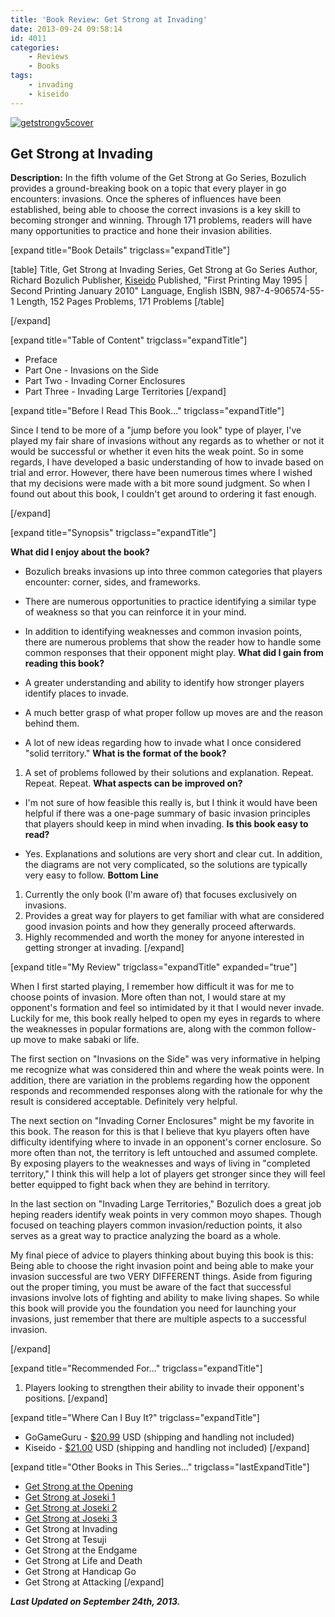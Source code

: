 ```yaml
---
title: 'Book Review: Get Strong at Invading'
date: 2013-09-24 09:58:14
id: 4011
categories:
	- Reviews
	- Books
tags:
	- invading
	- kiseido
---
```


[![getstrongv5cover](http://www.bengozen.com/wp-content/uploads/2013/09/getstrongv5cover.jpg)](http://www.bengozen.com/wp-content/uploads/2013/09/getstrongv5cover.jpg)

## Get Strong at Invading

**Description:** In the fifth volume of the Get Strong at Go Series, Bozulich provides a ground-breaking book on a topic that every player in go encounters: invasions. Once the spheres of influences have been established, being able to choose the correct invasions is a key skill to becoming stronger and winning. Through 171 problems, readers will have many opportunities to practice and hone their invasion abilities.

<!--more-->

[expand title="Book Details" trigclass="expandTitle"]

[table]
Title, Get Strong at Invading
Series, Get Strong at Go Series
Author, Richard Bozulich
Publisher, [Kiseido](http://www.kiseido.com)
Published, "First Printing May 1995 | Second Printing January 2010"
Language, English
ISBN, 987-4-906574-55-1
Length, 152 Pages
Problems, 171 Problems
[/table]

[/expand]

[expand title="Table of Content" trigclass="expandTitle"]

*   Preface
*   Part One - Invasions on the Side
*   Part Two - Invading Corner Enclosures
*   Part Three - Invading Large Territories
[/expand]

[expand title="Before I Read This Book..." trigclass="expandTitle"]

Since I tend to be more of a "jump before you look" type of player, I've played my fair share of invasions without any regards as to whether or not it would be successful or whether it even hits the weak point. So in some regards, I have developed a basic understanding of how to invade based on trial and error. However, there have been numerous times where I wished that my decisions were made with a bit more sound judgment. So when I found out about this book, I couldn't get around to ordering it fast enough.

[/expand]

[expand title="Synopsis" trigclass="expandTitle"]

**What did I enjoy about the book?**

*   Bozulich breaks invasions up into three common categories that players encounter: corner, sides, and frameworks.
*   There are numerous opportunities to practice identifying a similar type of weakness so that you can reinforce it in your mind.
*   In addition to identifying weaknesses and common invasion points, there are numerous problems that show the reader how to handle some common responses that their opponent might play.
**What did I gain from reading this book?**

*   A greater understanding and ability to identify how stronger players identify places to invade.
*   A much better grasp of what proper follow up moves are and the reason behind them.
*   A lot of new ideas regarding how to invade what I once considered "solid territory."
**What is the format of the book?**

1.  A set of problems followed by their solutions and explanation. Repeat. Repeat. Repeat.
**What aspects can be improved on?**

*   I'm not sure of how feasible this really is, but I think it would have been helpful if there was a one-page summary of basic invasion principles that players should keep in mind when invading.
**Is this book easy to read?**

*   Yes. Explanations and solutions are very short and clear cut. In addition, the diagrams are not very complicated, so the solutions are typically very easy to follow.
**Bottom Line**

1.  Currently the only book (I'm aware of) that focuses exclusively on invasions.
2.  Provides a great way for players to get familiar with what are considered good invasion points and how they generally proceed afterwards.
3.  Highly recommended and worth the money for anyone interested in getting stronger at invading.
[/expand]

[expand title="My Review" trigclass="expandTitle" expanded="true"]

When I first started playing, I remember how difficult it was for me to choose points of invasion. More often than not, I would stare at my opponent's formation and feel so intimidated by it that I would never invade. Luckily for me, this book really helped to open my eyes in regards to where the weaknesses in popular formations are, along with the common follow-up move to make sabaki or life.

The first section on "Invasions on the Side" was very informative in helping me recognize what was considered thin and where the weak points were. In addition, there are variation in the problems regarding how the opponent responds and recommended responses along with the rationale for why the result is considered acceptable. Definitely very helpful.

The next section on "Invading Corner Enclosures" might be my favorite in this book. The reason for this is that I believe that kyu players often have difficulty identifying where to invade in an opponent's corner enclosure. So more often than not, the territory is left untouched and assumed complete. By exposing players to the weaknesses and ways of living in "completed territory," I think this will help a lot of players get stronger since they will feel better equipped to fight back when they are behind in territory.

In the last section on "Invading Large Territories," Bozulich does a great job heping readers identify weak points in very common moyo shapes. Though focused on teaching players common invasion/reduction points, it also serves as a great way to practice analyzing the board as a whole.

My final piece of advice to players thinking about buying this book is this: Being able to choose the right invasion point and being able to make your invasion successful are two VERY DIFFERENT things. Aside from figuring out the proper timing, you must be aware of the fact that successful invasions involve lots of fighting and ability to make living shapes. So while this book will provide you the foundation you need for launching your invasions, just remember that there are multiple aspects to a successful invasion.

[/expand]

[expand title="Recommended For..." trigclass="expandTitle"]

1.  Players looking to strengthen their ability to invade their opponent's positions.
[/expand]

[expand title="Where Can I Buy It?" trigclass="expandTitle"]

*   GoGameGuru - [$20.99](http://shop.gogameguru.com/get-strong-at-invading/?acc=e4da3b7fbbce2345d7772b0674a318d5 "Get Strong at Invading GoGameGuru Purchase Link") USD (shipping and handling not included)
*   Kiseido - [$21.00](http://www.kiseido.com/go_books.htm "Kiseido Purchase Form") USD (shipping and handling not included)
[/expand]

[expand title="Other Books in This Series..." trigclass="lastExpandTitle"]

*   [Get Strong at the Opening](http://www.bengozen.com/book-review-get-strong-at-the-opening/ "Book Review: Get Strong at the Opening")
*   [Get Strong at Joseki 1](http://www.bengozen.com/book-review-get-strong-at-joseki-1/ "Book Review: Get Strong at Joseki 1")
*   [Get Strong at Joseki 2](http://www.bengozen.com/book-review-get-strong-joseki-2/ "Book Review: Get Strong at Joseki 2")
*   [Get Strong at Joseki 3](http://www.bengozen.com/book-review-get-strong-joseki-3/ "Book Review: Get Strong at Joseki 3")
*   Get Strong at Invading
*   Get Strong at Tesuji
*   Get Strong at the Endgame
*   Get Strong at Life and Death
*   Get Strong at Handicap Go
*   Get Strong at Attacking
[/expand]

_**Last Updated on September 24th, 2013.**_